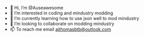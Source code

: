 - 👋 Hi, I’m @Auseawesome
- 👀 I’m interested in coding and mindustry modding
- 🌱 I’m currently learning how to use json well to mod mindustry
- 💞️ I’m looking to collaborate on modding mindustry
- 📫 To reach me email ajthomasbtb@outlook.com
